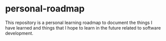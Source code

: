 # personal-roadmap
This repository is a personal learning roadmap to document the things I have learned and things that I hope to learn in the future related to software development.
